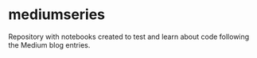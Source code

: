 # mediumseries
Repository with notebooks created to test and learn about code following the Medium blog entries.
